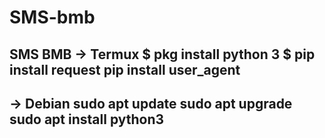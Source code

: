 # SMS-bmb
SMS BMB 
-> Termux 
$ pkg install python 3
$ pip install request
pip install user_agent
--------------------------
-> Debian
sudo apt update 
sudo apt upgrade
sudo apt install python3 
--------------------------
